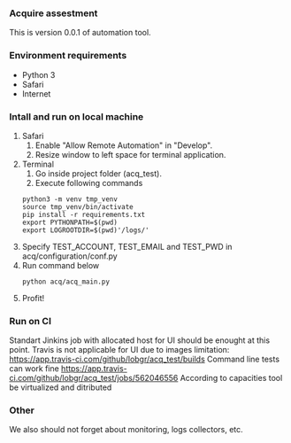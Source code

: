 ### Acquire assestment
This is version 0.0.1 of automation tool.

### Environment requirements
* Python 3
* Safari
* Internet

### Intall and run on local machine
1. Safari
   1. Enable "Allow Remote Automation" in "Develop".
   2. Resize window to left space for terminal application.
2. Terminal
   1. Go inside project folder (acq_test).
   2. Execute following commands
    ```
    python3 -m venv tmp_venv
    source tmp_venv/bin/activate
    pip install -r requirements.txt
    export PYTHONPATH=$(pwd)
    export LOGROOTDIR=$(pwd)'/logs/'
    ```
3. Specify TEST_ACCOUNT, TEST_EMAIL and TEST_PWD in acq/configuration/conf.py
4. Run command below
    ```
   python acq/acq_main.py
    ```
5. Profit!

### Run on CI
Standart Jinkins job with allocated host for UI should be enought at this point.
Travis is not applicable for UI due to images limitation:
https://app.travis-ci.com/github/lobgr/acq_test/builds
Command line tests can work fine
https://app.travis-ci.com/github/lobgr/acq_test/jobs/562046556
According to capacities tool be virtualized and ditributed

### Other
We also should not forget about monitoring, logs collectors, etc.